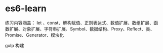 # es6-learn
练习内容涵盖：
let 、const、解构赋值、正则表达式、数值扩展、数组扩展、函数扩展、对象扩展、字符串扩展、Symbol、数据结构、Proxy、Reflect、类、Promise、Generator、模块化

gulp 构建